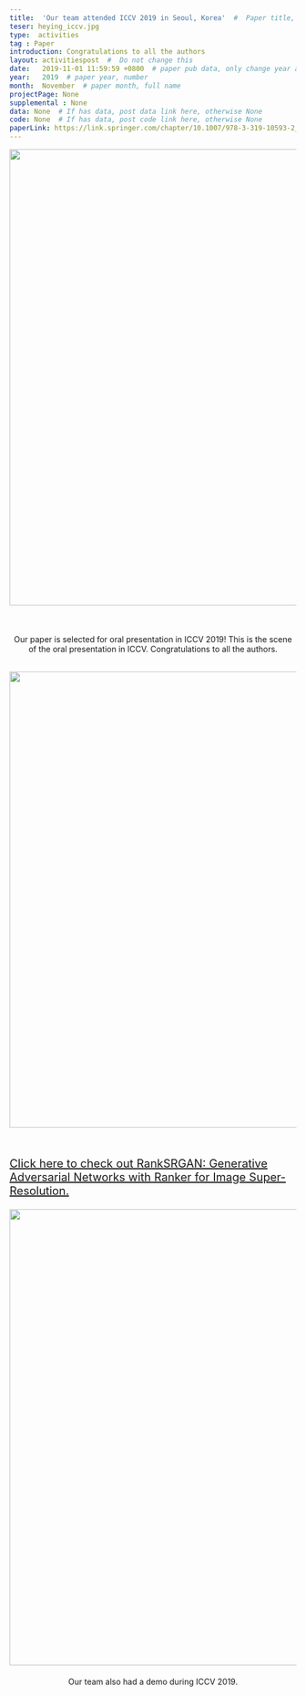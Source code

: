 ```yaml
---
title:  'Our team attended ICCV 2019 in Seoul, Korea'  #  Paper title, covered by ''
teser: heying_iccv.jpg
type:  activities
tag : Paper
introduction: Congratulations to all the authors
layout: activitiespost  #  Do not change this
date:   2019-11-01 11:59:59 +0800  # paper pub data, only change year and month according to this format
year:   2019  # paper year, number
month:  November  # paper month, full name
projectPage: None
supplemental : None
data: None  # If has data, post data link here, otherwise None
code: None  # If has data, post code link here, otherwise None
paperLink: https://link.springer.com/chapter/10.1007/978-3-319-10593-2_13  # post paper pdf link here
---
```


<center><img src="http://xpixel.group/images/activities/oral_iccv.jpg" width = "800" height = "auto"  /></center>

&nbsp;
&nbsp;
<center>
<p style="font-size:20px;width:100%;text-align:left" >

Our paper is selected for oral presentation in ICCV 2019! This is the scene of the oral presentation in ICCV. Congratulations to all the authors.

</p>
</center>
&nbsp;


<center><img src="http://xpixel.group/images/activities/poster_zhang.jpg" width = "800" height = "auto"  /></center>


&nbsp;
&nbsp;

<center>
<p style="font-size:20px;width:100%;text-align:left" >
<a href="http://xpixel.group/2019/10/29/RankSRGAN-Generative-Adversarial-Networks-with-Ranker-for-Image-Super-Resolution.html"><font class="text-primary">Click here to check out RankSRGAN: Generative Adversarial Networks with Ranker for Image Super-Resolution.</font></a>
</p>
</center>


<center><img src="http://xpixel.group/images/activities/poster_zhang.jpg" width = "800" height = "auto"  /></center>


<center>
<p style="font-size:20px;width:100%;text-align:left" >

Our team also had a demo during ICCV 2019.

</p>
</center>
&nbsp;



